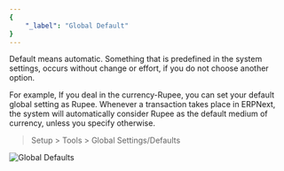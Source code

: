 ```yaml
---
{
	"_label": "Global Default"
}
---
```

Default means automatic. Something that is predefined in the system settings, occurs without change or effort, if you do not choose another option.

For example, If you deal in the currency-Rupee, you can set your default global setting as Rupee. Whenever a transaction takes place in ERPNext, the system will automatically consider Rupee as the default medium of currency, unless you specify otherwise.


> Setup > Tools > Global Settings/Defaults



![Global Defaults](img/global-defaults.png)




